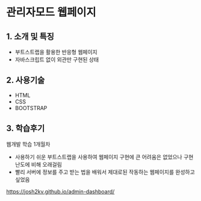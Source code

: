 # 관리자모드 웹페이지

## 1. 소개 및 특징
- 부트스트랩을 활용한 반응형 웹페이지
- 자바스크립트 없이 외관만 구현된 상태

## 2. 사용기술
- HTML
- CSS
- BOOTSTRAP

## 3. 학습후기
웹개발 학습 1개월차
- 사용하기 쉬운 부트스트랩을 사용하여 웹페이지 구현에 큰 어려움은 없었으나 구현 난도에 비해 오래걸림
- 빨리 서버에 정보를 주고 받는 법을 배워서 제대로된 작동하는 웹페이지를 완성하고 싶었음


https://josh2kv.github.io/admin-dashboard/

